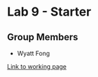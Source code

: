 # Lab 9 - Starter

## Group Members
- Wyatt Fong

[Link to working page](https://wyatt-fong.github.io/CSE110_Lab9_Starter/)
